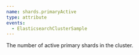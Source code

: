 ```yaml
---
name: shards.primaryActive
type: attribute
events:
  - ElasticsearchClusterSample
---
```


The number of active primary shards in the cluster.